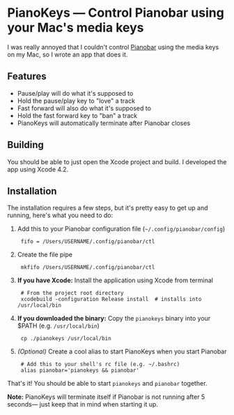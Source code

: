 # PianoKeys — Control Pianobar using your Mac's media keys

I was really annoyed that I couldn't control [Pianobar][pb] using the
media keys on my Mac, so I wrote an app that does it.

[pb]: https://github.com/PromyLOPh/pianobar

## Features

* Pause/play will do what it's supposed to
* Hold the pause/play key to "love" a track
* Fast forward will also do what it's supposed to
* Hold the fast forward key to "ban" a track
* PianoKeys will automatically terminate after Pianobar closes

## Building

You should be able to just open the Xcode project and build. I developed the
app using Xcode 4.2.

## Installation

The installation requires a few steps, but it's pretty easy to get
up and running, here's what you need to do:

1. Add this to your Pianobar configuration file (`~/.config/pianobar/config`)

        fifo = /Users/USERNAME/.config/pianobar/ctl

2. Create the file pipe

        mkfifo /Users/USERNAME/.config/pianobar/ctl

3. **If you have Xcode:** Install the application using Xcode from terminal

        # From the project root directory
        xcodebuild -configuration Release install  # installs into /usr/local/bin

3. **If you downloaded the binary:** Copy the `pianokeys` binary into your $PATH
(e.g. `/usr/local/bin`)

        cp ./pianokeys /usr/local/bin

4. *(Optional)* Create a cool alias to start PianoKeys when you start Pianobar

        # Add this to your shell's rc file (e.g. ~/.bashrc)
        alias pianobar='pianokeys && pianobar'


That's it! You should be able to start `pianokeys` and `pianobar` together.

**Note:** PianoKeys will terminate itself if Pianobar is not running after 5
seconds— just keep that in mind when starting it up.
